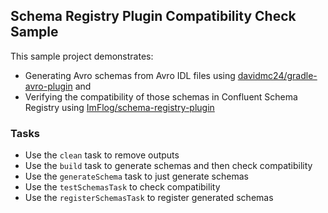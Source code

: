 ## Schema Registry Plugin Compatibility Check Sample

This sample project demonstrates:
- Generating Avro schemas from Avro IDL files using [davidmc24/gradle-avro-plugin](https://github.com/davidmc24/gradle-avro-plugin)
and 
- Verifying the compatibility of those schemas in Confluent Schema Registry using [ImFlog/schema-registry-plugin](https://github.com/ImFlog/schema-registry-plugin)

### Tasks 
- Use the `clean` task to remove outputs 
- Use the `build` task to generate schemas and then check compatibility
- Use the `generateSchema` task to just generate schemas
- Use the `testSchemasTask` to check compatibility
- Use the `registerSchemasTask` to register generated schemas  

